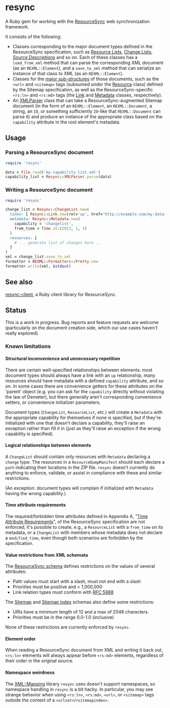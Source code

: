# resync

A Ruby gem for working with the [ResourceSync](http://www.openarchives.org/rs/1.0/resourcesync) web synchronization framework.

It consists of the following:

  - Classes corresponding to the major document types defined in the ResourceSync specification, such as [Resource Lists](http://www.openarchives.org/rs/1.0/resourcesync#ResourceList), [Change Lists](http://www.openarchives.org/rs/1.0/resourcesync#ChangeList), [Source Descriptions](http://www.openarchives.org/rs/1.0/resourcesync#SourceDesc) and so on. Each of these classes has a `load_from_xml` method that can parse the corresponding XML document (as an `REXML::Element`), and a `save_to_xml` method that can serialize an instance of that class to XML (as an `REXML::Element`).
  - Classes for the [major sub-structures](http://www.openarchives.org/rs/1.0/resourcesync#DocumentFormats) of those documents, such as the `<url>` and `<sitemap>` tags (subsumed under the [Resource](lib/resync/resource.rb) class) defined by the Sitemap specification, as well as the ResourceSync-specific `<rs:ln>` and `<rs:md>` tags (the [Link](lib/resync/link.rb) and [Metadata](lib/resync/metadata.rb) classes, respectively).
  - An [XMLParser](lib/resync/xml_parser.rb) class that can take a ResourceSync-augmented Sitemap document (in the form of an `REXML::Element`, an `REXML::Document`, a string, an `IO`, or something sufficiently `IO`-like that `REXML::Document` can parse it) and produce an instance of the appropriate class based on the `capability` attribute in the root element's metadata.

## Usage

### Parsing a ResourceSync document

```ruby
require 'resync'

data = File.read('my-capability-list.xml')
capability_list = Resync::XMLParser.parse(data)
```

### Writing a ResourceSync document

```ruby
require 'resync'

change_list = Resync::ChangeList.new(
  links: [ Resync::Link.new(rel='up', href='http://example.com/my-dataset/my-capability-list.xml') ],
  metadata: Resync::Metadata.new(
    capability = 'changelist',
    from_time = Time.utc(2013, 1, 3)
  )
  resources: [
    # ... generate list of changes here ...
  ]
)
xml = change_list.save_to_xml
formatter = REXML::Formatters::Pretty.new
formatter.write(xml, $stdout)
```

## See also

[resync-client](https://github.com/dmolesUC3/resync-client), a Ruby client library for ResourceSync.

## Status

This is a work in progress. Bug reports and feature requests are welcome (particularly on the document creation side, which our use cases haven't really explored).

### Known limitations

#### Structural inconvenience and unnecessary repetition

There are certain well-specified relationships between elements: most document types should always have a link with an `up` relationship, many resources should have metadata with a defined `capability` attribute, and so on. In some cases there are convenience getters for these attributes on the 'parent' object (e.g. you can ask for the `capability` directly without violating the law of Demeter), but there generally aren't corresponding convenience setters, or convenience initializer parameters.

Document types (`ChangeList`, `ResourceList`, etc.) will create a `Metadata` with the appropriate capability for themselves if none is specified, but if they're initialized with one that doesn't declare a capability, they'll raise an exception rather than fill it in (just as they'll raise an exception if the wrong capability is specified).

#### Logical relationships between elements

A `ChangeList` should contain only resources with `Metadata` declaring a `change` type. The resources in a `ResourceDumpManifest` should each declare a `path` indicating their locations in the ZIP file. `resync` doesn't currently do anything to enforce, validate, or assist in compliance with these and similar restrictions.

(An exception: document types will complain if initialized with `Metadata` having the wrong capability.)

#### Time attribute requirements

The required/forbidden time attributes defined in Appendix A,
"[Time Attribute Requirements](http://www.openarchives.org/rs/1.0/resourcesync#TimeAttributeReqs)",
of the ResourceSync specification are not enforced; it's possible to
create, e.g., a `ResourceList` with a `from_time` on its metadata, or a `ChangeList` with members whose metadata does not declare a `modified_time`, even though both scenarios are forbidden by the specification.

#### Value restrictions from XML schemata

The [ResourceSync schema](http://www.openarchives.org/rs/0.9.1/resourcesync.xsd) defines restrictions on the values of several attributes:

- Path values must start with a slash, must not end with a slash
- Priorities must be positive and < 1,000,000
- Link relation types must conform with [RFC 5988](http://tools.ietf.org/html/rfc5988)

The [Sitemap](http://www.sitemaps.org/schemas/sitemap/0.9/sitemap.xsd) and [Sitemap index](http://www.sitemaps.org/schemas/sitemap/0.9/siteindex.xsd) schemas also define some restrictions:

- URIs have a minimum length of 12 and a max of 2048 characters.
- Priorities must be in the range 0.0-1.0 (inclusive)

None of these restrictions are currently enforced by `resync`.

#### Element order

When reading a ResourceSync document from XML and writing it back out, `<rs:ln>` elements will always appear before `<rs:md>` elements, regardless of their order in the original source.

#### Namespace weirdness

The [XML::Mapping](https://github.com/multi-io/xml-mapping) library `resync` uses doesn't support namespaces, so namespace handling in `resync` is a bit hacky. In particular, you may see strange behavior when using `<rs:ln>`, `<rs:md>`, `<url>`, or `<sitemap>` tags outside the context of a `<urlset>`/`<sitemapindex>`.
